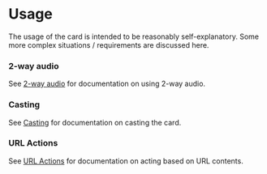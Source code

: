 # Usage

The usage of the card is intended to be reasonably self-explanatory. Some more
complex situations / requirements are discussed here.

### 2-way audio

See [2-way audio](2-way-audio.md) for documentation on using 2-way audio.

### Casting

See [Casting](casting.md) for documentation on casting the card.

### URL Actions

See [URL Actions](url-actions.md) for documentation on acting based on URL contents.
